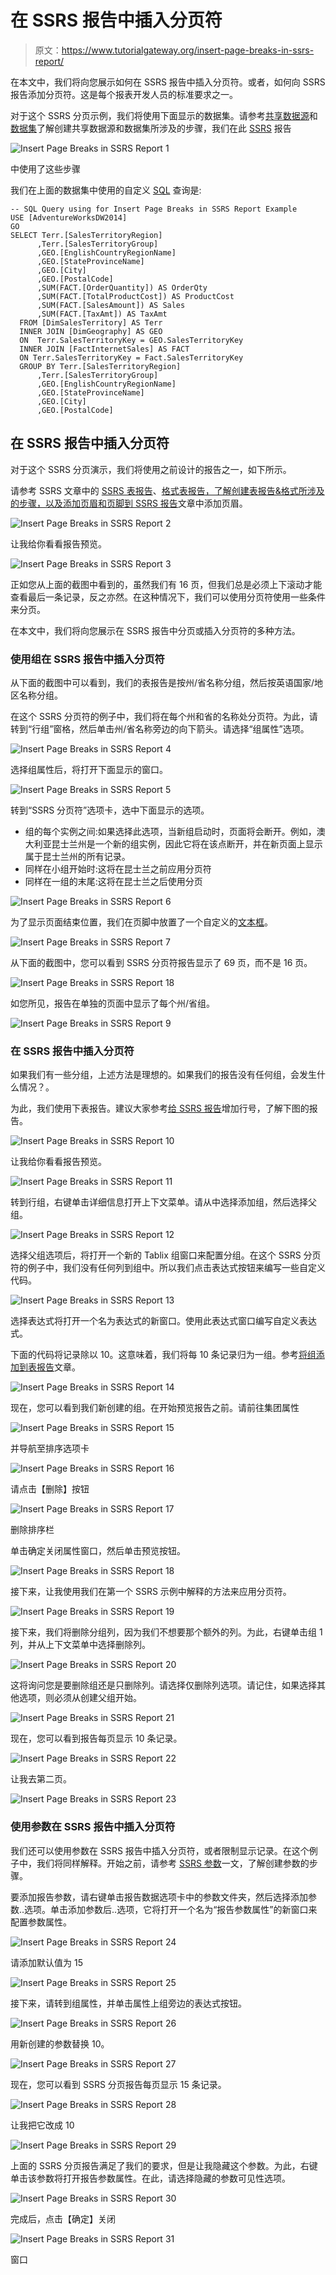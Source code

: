 # 在 SSRS 报告中插入分页符

> 原文：<https://www.tutorialgateway.org/insert-page-breaks-in-ssrs-report/>

在本文中，我们将向您展示如何在 SSRS 报告中插入分页符。或者，如何向 SSRS 报告添加分页符。这是每个报表开发人员的标准要求之一。

对于这个 SSRS 分页示例，我们将使用下面显示的数据集。请参考[共享数据源](https://www.tutorialgateway.org/ssrs-shared-data-source/)和[数据集](https://www.tutorialgateway.org/shared-dataset-in-ssrs/)了解创建共享数据源和数据集所涉及的步骤，我们在此 [SSRS](https://www.tutorialgateway.org/ssrs/) 报告

![Insert Page Breaks in SSRS Report 1](img/143d71d7585865416b9aaed101e6177c.png)

中使用了这些步骤

我们在上面的数据集中使用的自定义 [SQL](https://www.tutorialgateway.org/sql/) 查询是:

```
-- SQL Query using for Insert Page Breaks in SSRS Report Example
USE [AdventureWorksDW2014]
GO
SELECT Terr.[SalesTerritoryRegion]
      ,Terr.[SalesTerritoryGroup]
      ,GEO.[EnglishCountryRegionName]
      ,GEO.[StateProvinceName]
      ,GEO.[City]
      ,GEO.[PostalCode]
      ,SUM(FACT.[OrderQuantity]) AS OrderQty
      ,SUM(FACT.[TotalProductCost]) AS ProductCost
      ,SUM(FACT.[SalesAmount]) AS Sales
      ,SUM(FACT.[TaxAmt]) AS TaxAmt
  FROM [DimSalesTerritory] AS Terr
  INNER JOIN [DimGeography] AS GEO
  ON  Terr.SalesTerritoryKey = GEO.SalesTerritoryKey
  INNER JOIN [FactInternetSales] AS FACT
  ON Terr.SalesTerritoryKey = Fact.SalesTerritoryKey
  GROUP BY Terr.[SalesTerritoryRegion]
      ,Terr.[SalesTerritoryGroup]
      ,GEO.[EnglishCountryRegionName]
      ,GEO.[StateProvinceName]
      ,GEO.[City]
      ,GEO.[PostalCode]
```

## 在 SSRS 报告中插入分页符

对于这个 SSRS 分页演示，我们将使用之前设计的报告之一，如下所示。

请参考 SSRS 文章中的 [SSRS 表报告](https://www.tutorialgateway.org/ssrs-table-report/)、[格式表报告，了解创建表报告&格式所涉及的步骤，以及](https://www.tutorialgateway.org/format-table-report-in-ssrs/)[添加页眉和页脚到 SSRS 报告](https://www.tutorialgateway.org/add-headers-and-footers-to-ssrs-report/)文章中添加页眉。

![Insert Page Breaks in SSRS Report 2](img/60a78664d4fff3de85d117d5bab60d2b.png)

让我给你看看报告预览。

![Insert Page Breaks in SSRS Report 3](img/6a89a5e2ef8dd971025dbe8359099a03.png)

正如您从上面的截图中看到的，虽然我们有 16 页，但我们总是必须上下滚动才能查看最后一条记录，反之亦然。在这种情况下，我们可以使用分页符使用一些条件来分页。

在本文中，我们将向您展示在 SSRS 报告中分页或插入分页符的多种方法。

### 使用组在 SSRS 报告中插入分页符

从下面的截图中可以看到，我们的表报告是按州/省名称分组，然后按英语国家/地区名称分组。

在这个 SSRS 分页符的例子中，我们将在每个州和省的名称处分页符。为此，请转到“行组”窗格，然后单击州/省名称旁边的向下箭头。请选择“组属性”选项。

![Insert Page Breaks in SSRS Report 4](img/5817c418d813a3f722d9ff76aa04653e.png)

选择组属性后，将打开下面显示的窗口。

![Insert Page Breaks in SSRS Report 5](img/c5e804ceb9db0a9b0f74a2a08e56c374.png)

转到“SSRS 分页符”选项卡，选中下面显示的选项。

*   组的每个实例之间:如果选择此选项，当新组启动时，页面将会断开。例如，澳大利亚昆士兰州是一个新的组实例，因此它将在该点断开，并在新页面上显示属于昆士兰州的所有记录。
*   同样在小组开始时:这将在昆士兰之前应用分页符
*   同样在一组的末尾:这将在昆士兰之后使用分页

![Insert Page Breaks in SSRS Report 6](img/253786bd23f3798e085563df14e84394.png)

为了显示页面结束位置，我们在页脚中放置了一个自定义的[文本框](https://www.tutorialgateway.org/add-textbox-to-ssrs-report/)。

![Insert Page Breaks in SSRS Report 7](img/1095cf5268b76dd5030b5f850cc92ab6.png)

从下面的截图中，您可以看到 SSRS 分页符报告显示了 69 页，而不是 16 页。

![Insert Page Breaks in SSRS Report 18](img/243fd35fd9b94e80e568b8c79525c8d9.png)

如您所见，报告在单独的页面中显示了每个州/省组。

![Insert Page Breaks in SSRS Report 9](img/005e6d95116e6b081f2e288178c3c7f8.png)

### 在 SSRS 报告中插入分页符

如果我们有一些分组，上述方法是理想的。如果我们的报告没有任何组，会发生什么情况？。

为此，我们使用下表报告。建议大家参考[给 SSRS 报告](https://www.tutorialgateway.org/add-row-numbers-to-ssrs-report/)增加行号，了解下图的报告。

![Insert Page Breaks in SSRS Report 10](img/ba7e38884cea86b6ca8fead3eadf96cb.png)

让我给你看看报告预览。

![Insert Page Breaks in SSRS Report 11](img/46380c3b44759b10a9e3bf210812a26a.png)

转到行组，右键单击详细信息打开上下文菜单。请从中选择添加组，然后选择父组。

![Insert Page Breaks in SSRS Report 12](img/5d3531674ecdeeac36c50d19c26a8c96.png)

选择父组选项后，将打开一个新的 Tablix 组窗口来配置分组。在这个 SSRS 分页符的例子中，我们没有任何列到组中。所以我们点击表达式按钮来编写一些自定义代码。

![Insert Page Breaks in SSRS Report 13](img/93673d8c7b7396d34d3a52d06a8e76a9.png)

选择表达式将打开一个名为表达式的新窗口。使用此表达式窗口编写自定义表达式。

下面的代码将记录除以 10。这意味着，我们将每 10 条记录归为一组。参考[将组添加到表报告](https://www.tutorialgateway.org/ssrs-grouping-in-table-reports/)文章。

![Insert Page Breaks in SSRS Report 14](img/74b4bceac5153de2067c7a50d1dc3caa.png)

现在，您可以看到我们新创建的组。在开始预览报告之前。请前往集团属性

![Insert Page Breaks in SSRS Report 15](img/413d0b20713628100a1c473e3c42d983.png)

并导航至排序选项卡

![Insert Page Breaks in SSRS Report 16](img/e1621cc1adb66b16de2fed36f0fa5486.png)

请点击【删除】按钮

![Insert Page Breaks in SSRS Report 17](img/b4ed3be21049b8d495efb795c0b59b28.png)

删除排序栏

单击确定关闭属性窗口，然后单击预览按钮。

![Insert Page Breaks in SSRS Report 18](img/a015ee76e1caa51663522698d7684423.png)

接下来，让我使用我们在第一个 SSRS 示例中解释的方法来应用分页符。

![Insert Page Breaks in SSRS Report 19](img/0e3d23c97fe2b378b19e05f6fc499852.png)

接下来，我们将删除分组列，因为我们不想要那个额外的列。为此，右键单击组 1 列，并从上下文菜单中选择删除列。

![Insert Page Breaks in SSRS Report 20](img/9520ab5be937e01976e9e35f32134153.png)

这将询问您是要删除组还是只删除列。请选择仅删除列选项。请记住，如果选择其他选项，则必须从创建父组开始。

![Insert Page Breaks in SSRS Report 21](img/2c9cc5c876c3a985625338c01cb0d510.png)

现在，您可以看到报告每页显示 10 条记录。

![Insert Page Breaks in SSRS Report 22](img/dc0f4a0e6991b7bf5d1715f5bf47b70e.png)

让我去第二页。

![Insert Page Breaks in SSRS Report 23](img/d8991805df2036453c964b932f22cd2b.png)

### 使用参数在 SSRS 报告中插入分页符

我们还可以使用参数在 SSRS 报告中插入分页符，或者限制显示记录。在这个例子中，我们将同样解释。开始之前，请参考 [SSRS 参数](https://www.tutorialgateway.org/ssrs-report-parameters/)一文，了解创建参数的步骤。

要添加报告参数，请右键单击报告数据选项卡中的参数文件夹，然后选择添加参数..选项。单击添加参数后..选项，它将打开一个名为“报告参数属性”的新窗口来配置参数属性。

![Insert Page Breaks in SSRS Report 24](img/58071306570c0516b433e84e7ea6f5d7.png)

请添加默认值为 15

![Insert Page Breaks in SSRS Report 25](img/5166859919789a89937a6acb272c8e46.png)

接下来，请转到组属性，并单击属性上组旁边的表达式按钮。

![Insert Page Breaks in SSRS Report 26](img/bc1537e9d5df8842cdf8ee5915eda0f1.png)

用新创建的参数替换 10。

![Insert Page Breaks in SSRS Report 27](img/e915a3923afb0d6de74520930bc5f958.png)

现在，您可以看到 SSRS 分页报告每页显示 15 条记录。

![Insert Page Breaks in SSRS Report 28](img/fbac9cffbf8c7832ccb501ade79eeab2.png)

让我把它改成 10

![Insert Page Breaks in SSRS Report 29](img/488f433fedc96cb28f02bb2d85ea1da1.png)

上面的 SSRS 分页报告满足了我们的要求，但是让我隐藏这个参数。为此，右键单击该参数将打开报告参数属性。在此，请选择隐藏的参数可见性选项。

![Insert Page Breaks in SSRS Report 30](img/c93662e447daa3a7a72289d57db6913f.png)

完成后，点击【确定】关闭

![Insert Page Breaks in SSRS Report 31](img/9e69ad51a1d826f5d5c948d3405e31a6.png)

窗口